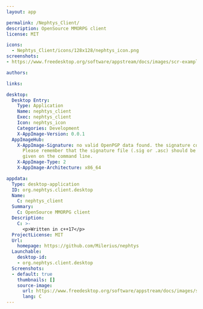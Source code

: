 ```yaml
---
layout: app

permalink: /Nephtys_Client/
description: OpenSource MMORPG client
license: MIT

icons:
  - Nephtys_Client/icons/128x128/nephtys_icon.png
screenshots:
- https://www.freedesktop.org/software/appstream/docs/images/scr-examples/geany-good.png

authors:

links:

desktop:
  Desktop Entry:
    Type: Application
    Name: nephtys_client
    Exec: nephtys_client
    Icon: nephtys_icon
    Categories: Development
    X-AppImage-Version: 0.0.1
  AppImageHub:
    X-AppImage-Signature: no valid OpenPGP data found. the signature could not be verified.
      Please remember that the signature file (.sig or .asc) should be the first file
      given on the command line.
    X-AppImage-Type: 2
    X-AppImage-Architecture: x86_64

appdata:
  Type: desktop-application
  ID: org.nephtys.client.desktop
  Name:
    C: nephtys_client
  Summary:
    C: OpenSource MMORPG client
  Description:
    C: >-
      <p>Written in c++17</p>
  ProjectLicense: MIT
  Url:
    homepage: https://github.com/Milerius/nephtys
  Launchable:
    desktop-id:
    - org.nephtys.client.desktop
  Screenshots:
  - default: true
    thumbnails: []
    source-image:
      url: https://www.freedesktop.org/software/appstream/docs/images/scr-examples/geany-good.png
      lang: C
---
```

